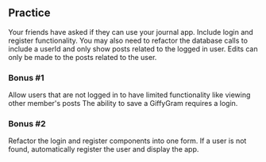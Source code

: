 ## Practice 
Your friends have asked if they can use your journal app. Include login and register functionality. You may also need to refactor the database calls to include a userId and only show posts related to the logged in user. Edits can only be made to the posts related to the user.

### Bonus #1
Allow users that are not logged in to have limited functionality like viewing other member's posts The ability to save a GiffyGram requires a login.

### Bonus #2
Refactor the login and register components into one form. If a user is not found, automatically register the user and display the app.